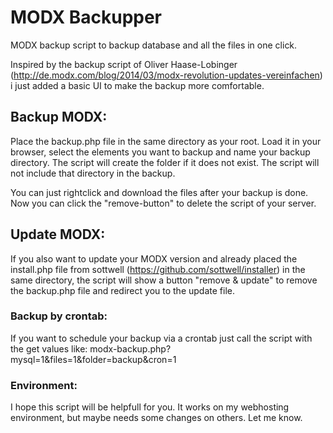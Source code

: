 # MODX Backupper
MODX backup script to backup database and all the files in one click.


Inspired by the backup script of Oliver Haase-Lobinger (http://de.modx.com/blog/2014/03/modx-revolution-updates-vereinfachen) i just added a basic UI to make the backup more comfortable.

## Backup MODX:
Place the backup.php file in the same directory as your root. Load it in your browser, select the elements you want to backup and name your backup directory. The script will create the folder if it does not exist. The script will not include that directory in the backup.

You can just rightclick and download the files after your backup is done. Now you can click the "remove-button" to delete the script of your server.


## Update MODX:
If you also want to update your MODX version and already placed the install.php file from sottwell (https://github.com/sottwell/installer) in the same directory, the script will show a button "remove & update" to remove the backup.php file and redirect you to the update file.


### Backup by crontab:
If you want to schedule your backup via a crontab just call the script with the get values like: modx-backup.php?mysql=1&files=1&folder=backup&cron=1


### Environment:
I hope this script will be helpfull for you. It works on my webhosting environment, but maybe needs some changes on others. Let me know.
